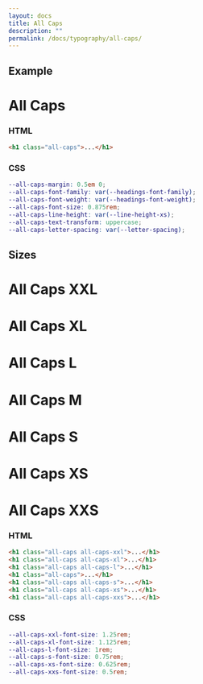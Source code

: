 ```yaml
---
layout: docs
title: All Caps
description: ""
permalink: /docs/typography/all-caps/
---
```


## Example

<h1 class="all-caps">All Caps</h1>

### HTML

```html
<h1 class="all-caps">...</h1>
```

### CSS

```scss
--all-caps-margin: 0.5em 0;
--all-caps-font-family: var(--headings-font-family);
--all-caps-font-weight: var(--headings-font-weight);
--all-caps-font-size: 0.875rem;
--all-caps-line-height: var(--line-height-xs);
--all-caps-text-transform: uppercase;
--all-caps-letter-spacing: var(--letter-spacing);
```

## Sizes

<h1 class="all-caps all-caps-xxl">All Caps XXL</h1>
<h1 class="all-caps all-caps-xl">All Caps XL</h1>
<h1 class="all-caps all-caps-l">All Caps L</h1>
<h1 class="all-caps">All Caps M</h1>
<h1 class="all-caps all-caps-s">All Caps S</h1>
<h1 class="all-caps all-caps-xs">All Caps XS</h1>
<h1 class="all-caps all-caps-xxs">All Caps XXS</h1>

### HTML

```html
<h1 class="all-caps all-caps-xxl">...</h1>
<h1 class="all-caps all-caps-xl">...</h1>
<h1 class="all-caps all-caps-l">...</h1>
<h1 class="all-caps">...</h1>
<h1 class="all-caps all-caps-s">...</h1>
<h1 class="all-caps all-caps-xs">...</h1>
<h1 class="all-caps all-caps-xxs">...</h1>
```

### CSS

```scss
--all-caps-xxl-font-size: 1.25rem;
--all-caps-xl-font-size: 1.125rem;
--all-caps-l-font-size: 1rem;
--all-caps-s-font-size: 0.75rem;
--all-caps-xs-font-size: 0.625rem;
--all-caps-xxs-font-size: 0.5rem;
```
